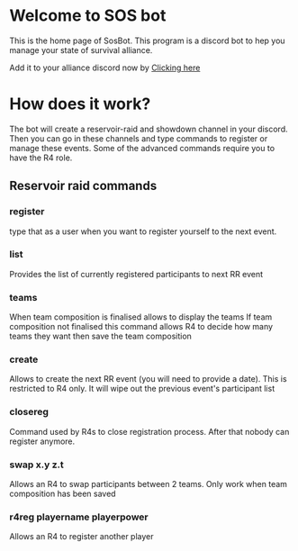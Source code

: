 # Welcome to SOS bot

This is the home page of SosBot. This program is a discord bot to hep you manage your state of survival alliance.

Add it to your alliance discord now by [Clicking here](https://discord.com/api/oauth2/authorize?client_id=778290592475512862&permissions=268437520&scope=bot)

# How does it work?

The bot will create a reservoir-raid  and showdown channel in your discord.
Then you can go in these channels and type commands to register or manage these events.
Some of the advanced commands require you to have the R4 role.

## Reservoir raid commands

### register
type that as a user when you want to register yourself to the next event.
### list
Provides the list of currently registered participants to next RR event
### teams
When team composition is finalised allows to display the teams
If team composition not finalised this command allows R4 to decide how many teams they want then save the team composition
### create
Allows to create the next RR event (you will need to provide a date). This is restricted to R4 only. It will wipe out the previous event's participant list
### closereg
Command used by R4s to close registration process. After that nobody can register anymore.
### swap x.y z.t
Allows an R4 to swap participants between 2 teams. Only work when team composition has been saved
### r4reg playername playerpower
Allows an R4 to register another player

